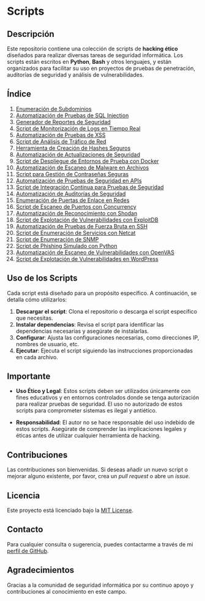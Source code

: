 # Scripts

## Descripción

Este repositorio contiene una colección de scripts de **hacking ético** diseñados para realizar diversas tareas de seguridad informática. Los scripts están escritos en **Python**, **Bash** y otros lenguajes, y están organizados para facilitar su uso en proyectos de pruebas de penetración, auditorías de seguridad y análisis de vulnerabilidades.

## Índice

1. [Enumeración de Subdominios](#script-9-enumeración-de-subdominios)
2. [Automatización de Pruebas de SQL Injection](#script-10-automatización-de-pruebas-de-sql-injection)
3. [Generador de Reportes de Seguridad](#script-11-generador-de-reportes-de-seguridad)
4. [Script de Monitorización de Logs en Tiempo Real](#script-12-script-de-monitorización-de-logs-en-tiempo-real)
5. [Automatización de Pruebas de XSS](#script-13-automatización-de-pruebas-de-xss)
6. [Script de Análisis de Tráfico de Red](#script-14-script-de-análisis-de-tráfico-de-red)
7. [Herramienta de Creación de Hashes Seguros](#script-15-herramienta-de-creación-de-hashes-seguros)
8. [Automatización de Actualizaciones de Seguridad](#script-16-automatización-de-actualizaciones-de-seguridad)
9. [Script de Despliegue de Entornos de Prueba con Docker](#script-17-script-de-despliegue-de-entornos-de-prueba-con-docker)
10. [Automatización de Escaneo de Malware en Archivos](#script-18-automatización-de-escaneo-de-malware-en-archivos)
11. [Script para Gestión de Contraseñas Seguras](#script-19-script-para-gestión-de-contraseñas-seguras)
12. [Automatización de Pruebas de Seguridad en APIs](#script-20-automatización-de-pruebas-de-seguridad-en-apis)
13. [Script de Integración Continua para Pruebas de Seguridad](#script-21-script-de-integración-continua-para-pruebas-de-seguridad)
14. [Automatización de Auditorías de Seguridad](#script-22-automatización-de-auditorías-de-seguridad)
15. [Enumeración de Puertas de Enlace en Redes](#script-23-enumeración-de-puertas-de-enlace-en-redes)
16. [Script de Escaneo de Puertos con Concurrency](#script-24-script-de-escaneo-de-puertos-con-concurrency)
17. [Automatización de Reconocimiento con Shodan](#script-25-automatización-de-reconocimiento-con-shodan)
18. [Script de Explotación de Vulnerabilidades con ExploitDB](#script-26-script-de-explotación-de-vulnerabilidades-con-exploitdb)
19. [Automatización de Pruebas de Fuerza Bruta en SSH](#script-27-automatización-de-pruebas-de-fuerza-bruta-en-ssh)
20. [Script de Enumeración de Servicios con Netcat](#script-28-script-de-enumeración-de-servicios-con-netcat)
21. [Script de Enumeración de SNMP](#script-29-script-de-enumeración-de-snmp)
22. [Script de Phishing Simulado con Python](#script-30-script-de-phishing-simulado-con-python)
23. [Automatización de Escaneo de Vulnerabilidades con OpenVAS](#script-31-automatización-de-escaneo-de-vulnerabilidades-con-openvas)
24. [Script de Explotación de Vulnerabilidades en WordPress](#script-32-script-de-explotación-de-vulnerabilidades-en-wordpress)

## Uso de los Scripts

Cada script está diseñado para un propósito específico. A continuación, se detalla cómo utilizarlos:

1. **Descargar el script**: Clona el repositorio o descarga el script específico que necesitas.
2. **Instalar dependencias**: Revisa el script para identificar las dependencias necesarias y asegúrate de instalarlas.
3. **Configurar**: Ajusta las configuraciones necesarias, como direcciones IP, nombres de usuario, etc.
4. **Ejecutar**: Ejecuta el script siguiendo las instrucciones proporcionadas en cada archivo.

## Importante

- **Uso Ético y Legal**: Estos scripts deben ser utilizados únicamente con fines educativos y en entornos controlados donde se tenga autorización para realizar pruebas de seguridad. El uso no autorizado de estos scripts para comprometer sistemas es ilegal y antiético.
  
- **Responsabilidad**: El autor no se hace responsable del uso indebido de estos scripts. Asegúrate de comprender las implicaciones legales y éticas antes de utilizar cualquier herramienta de hacking.

## Contribuciones

Las contribuciones son bienvenidas. Si deseas añadir un nuevo script o mejorar alguno existente, por favor, crea un *pull request* o abre un *issue*.

## Licencia

Este proyecto está licenciado bajo la [MIT License](LICENSE).

## Contacto

Para cualquier consulta o sugerencia, puedes contactarme a través de mi [perfil de GitHub](https://github.com/tu-usuario).

## Agradecimientos

Gracias a la comunidad de seguridad informática por su continuo apoyo y contribuciones al conocimiento en este campo.
